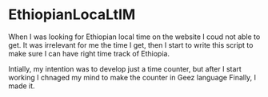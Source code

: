 # EthiopianLocaLtIM
When I was looking for Ethiopian local time on the website I coud not able to get.
It was irrelevant for me the time I get, then I start to write this script to make sure I can have
right time track of Ethiopia. 

Intially, my intention was to develop just a time counter, but after I start working I chnaged my mind to make the counter in Geez language
Finally, I made it.